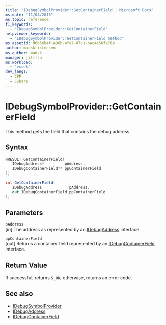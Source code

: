 ```yaml
---
title: "IDebugSymbolProvider::GetContainerField | Microsoft Docs"
ms.date: "11/04/2016"
ms.topic: reference
f1_keywords:
  - "IDebugSymbolProvider::GetContainerField"
helpviewer_keywords:
  - "IDebugSymbolProvider::GetContainerField method"
ms.assetid: d6b56b4f-a96b-4fa7-87c1-bac4e58fa766
author: madskristensen
ms.author: madsk
manager: jillfra
ms.workload:
  - "vssdk"
dev_langs:
  - CPP
  - CSharp
---
```

# IDebugSymbolProvider::GetContainerField
This method gets the field that contains the debug address.

## Syntax

```cpp
HRESULT GetContainerField( 
   IDebugAddress*         pAddress,
   IDebugContainerField** ppContainerField
);
```

```csharp
int GetContainerField(
   IDebugAddress            pAddress,
   out IDebugContainerField ppContainerField
);
```

## Parameters
`pAddress`\
[in] The address as represented by an [IDebugAddress](../../../extensibility/debugger/reference/idebugaddress.md) interface.

`ppContainerField`\
[out] Returns a container field represented by an [IDebugContainerField](../../../extensibility/debugger/reference/idebugcontainerfield.md) interface.

## Return Value
 If successful, returns `S_OK`; otherwise, returns an error code.

## See also
- [IDebugSymbolProvider](../../../extensibility/debugger/reference/idebugsymbolprovider.md)
- [IDebugAddress](../../../extensibility/debugger/reference/idebugaddress.md)
- [IDebugContainerField](../../../extensibility/debugger/reference/idebugcontainerfield.md)
